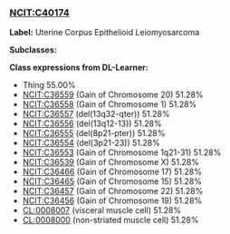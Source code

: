 
### [NCIT:C40174](http://purl.obolibrary.org/obo/NCIT_C40174)
**Label:** Uterine Corpus Epithelioid Leiomyosarcoma

**Subclasses:** 

**Class expressions from DL-Learner:**

- Thing 55.00%
- [NCIT:C36559](http://purl.obolibrary.org/obo/NCIT_C36559) (Gain of Chromosome 20) 51.28%
- [NCIT:C36558](http://purl.obolibrary.org/obo/NCIT_C36558) (Gain of Chromosome 1) 51.28%
- [NCIT:C36557](http://purl.obolibrary.org/obo/NCIT_C36557) (del(13q32-qter)) 51.28%
- [NCIT:C36556](http://purl.obolibrary.org/obo/NCIT_C36556) (del(13q12-13)) 51.28%
- [NCIT:C36555](http://purl.obolibrary.org/obo/NCIT_C36555) (del(8p21-pter)) 51.28%
- [NCIT:C36554](http://purl.obolibrary.org/obo/NCIT_C36554) (del(3p21-23)) 51.28%
- [NCIT:C36553](http://purl.obolibrary.org/obo/NCIT_C36553) (Gain of Chromosome 1q21-31) 51.28%
- [NCIT:C36539](http://purl.obolibrary.org/obo/NCIT_C36539) (Gain of Chromosome X) 51.28%
- [NCIT:C36466](http://purl.obolibrary.org/obo/NCIT_C36466) (Gain of Chromosome 17) 51.28%
- [NCIT:C36465](http://purl.obolibrary.org/obo/NCIT_C36465) (Gain of Chromosome 15) 51.28%
- [NCIT:C36457](http://purl.obolibrary.org/obo/NCIT_C36457) (Gain of Chromosome 22) 51.28%
- [NCIT:C36456](http://purl.obolibrary.org/obo/NCIT_C36456) (Gain of Chromosome 19) 51.28%
- [CL:0008007](http://purl.obolibrary.org/obo/CL_0008007) (visceral muscle cell) 51.28%
- [CL:0008000](http://purl.obolibrary.org/obo/CL_0008000) (non-striated muscle cell) 51.28%


